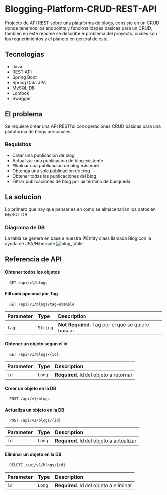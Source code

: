 ﻿# Blogging-Platform-CRUD-REST-API
 Projecto de API REST sobre una plataforma de blogs, consiste en un CRUD donde tenemos los endpoints y funcionalidades basicas para un CRUD, tambien en este readme se describe el problema del proyecto, cuales son los requerimientos y el planeto en general de este.

## Tecnologias

- Java
- REST API
- Spring Boot
- Spring Data JPA
- MySQL DB
- Lombok
- Swagger

## El problema

Se requiere crear una API RESTful con operaciones CRUD básicas para una plataforma de blogs personales.

### Requisitos

- Crear una publicacion de blog
- Actualizar una publicacion de blog existente
- Eliminar una publicación de blog existente
- Obtenga una sola publicación de blog
- Obtener todas las publicaciones del blog
- Filtrar publicaciones de blog por un término de búsqueda

## La solucion
Lo primero que hay que pensar es en como se almacenarian los datos en MySQL DB

### Diagrama de DB
La tabla se genera en base a nuestra @Entity class llamada Blog con la ayuda de JPA/Hibernate
![blog_table](https://github.com/user-attachments/assets/33d51cfc-3b5b-4859-8128-fd1db1c16651)


## Referencia de API

#### Obtener todos los objetos

```http
  GET /api/v1/blogs
```
#### Filtrado opcional por Tag
```http
  GET /api/v1/blogs?tag=example
```

| Parameter | Type     | Description                |
| :-------- | :------- | :------------------------- |
| `tag` | `String` | **Not Required**. Tag por el que se quiere buscar |

#### Obtener un objeto segun el id

```http
  GET /api/v1/blogs/{id}
```

| Parameter | Type     | Description                       |
| :-------- | :------- | :-------------------------------- |
| `id`      | `Long` | **Required**. Id del objeto a retornar |

#### Crear un objeto en la DB

```http
  POST /api/v1/blogs
```

#### Actualiza un objeto en la DB

```http
  POST /api/v1/blogs/{id}
```

| Parameter | Type     | Description                       |
| :-------- | :------- | :-------------------------------- |
| `id`      | `Long` | **Required**. Id del objeto a actualizar |

#### Eliminar un objeto en la DB

```http
  DELETE /api/v1/blogs/{id}
```

| Parameter | Type     | Description                       |
| :-------- | :------- | :-------------------------------- |
| `id`      | `Long` | **Required**. Id del objeto a eliminar |
